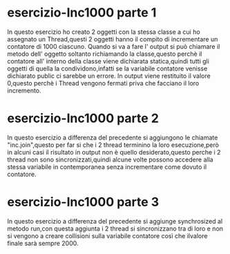 # esercizio-Inc1000 parte 1
In questo esercizio ho creato 2 oggetti con la stessa classe a cui ho assegnato un Thread,questi 2 oggetti hanno il compito di incrementare un contatore di 1000 ciascuno.
Quando si va a fare l' output si può chiamare il metodo dell' oggetto soltanto richiamando la classe,questo perchè il contatore all' interno della classe viene dichiarata statica,quindi tutti gli oggetti di quella la condividono,infatti se la variabile contatore venisse dichiarato public ci sarebbe un errore.
In output viene restituito il valore 0,questo perchè i Thread vengono fermati priva che facciano il loro incremento.

# esercizio-Inc1000 parte 2
In questo esercizio a differenza del precedente si aggiungono le chiamate "inc.join",questo per far si che i 2 thread terminino la loro esecuzione,però in alcuni casi il risultato in output non è quello desiderato,questo perche i 2 thread non sono sincronizzati,quindi alcune volte possono accedere alla stessa variabile in contemporanea senza incrementare come dovuto il contatore.

# esercizio-Inc1000 parte 3
In questo esercizio a differenza del precedente si aggiunge synchrosized al metodo run,con questa aggiunta i 2 thread si sincronizzano tra di loro e non si vengono a creare collisioni sulla variabile contatore così che ilvalore finale sarà sempre 2000.
